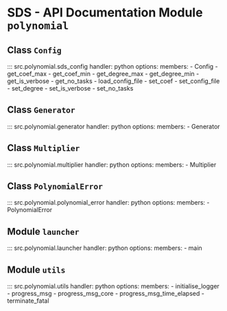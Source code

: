 # SDS - API Documentation Module `polynomial` 

## Class `Config` 

::: src.polynomial.sds_config
    handler: python
    options:
      members:
        - Config
        - get_coef_max
        - get_coef_min
        - get_degree_max
        - get_degree_min
        - get_is_verbose
        - get_no_tasks
        - load_config_file
        - set_coef
        - set_config_file
        - set_degree
        - set_is_verbose
        - set_no_tasks

## Class `Generator` 

::: src.polynomial.generator
    handler: python
    options:
      members:
        - Generator

## Class `Multiplier` 

::: src.polynomial.multiplier
    handler: python
    options:
      members:
        - Multiplier

## Class `PolynomialError` 

::: src.polynomial.polynomial_error
    handler: python
    options:
      members:
        - PolynomialError

## Module `launcher` 

::: src.polynomial.launcher
    handler: python
    options:
      members:
        - main

## Module `utils` 

::: src.polynomial.utils
    handler: python
    options:
      members:
        - initialise_logger
        - progress_msg
        - progress_msg_core
        - progress_msg_time_elapsed
        - terminate_fatal
